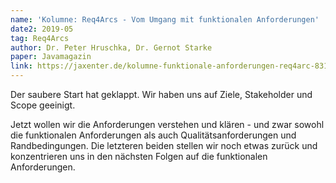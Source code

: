 ```yaml
---
name: 'Kolumne: Req4Arcs - Vom Umgang mit funktionalen Anforderungen'
date2: 2019-05
tag: Req4Arcs
author: Dr. Peter Hruschka, Dr. Gernot Starke
paper: Javamagazin
link: https://jaxenter.de/kolumne-funktionale-anforderungen-req4arc-83196
---
```


Der saubere Start hat geklappt. 
Wir haben uns auf Ziele, Stakeholder und Scope geeinigt.

Jetzt wollen wir die Anforderungen verstehen und klären - und zwar sowohl die funktionalen Anforderungen als auch Qualitätsanforderungen und Randbedingungen. 
Die letzteren beiden stellen wir noch etwas zurück und konzentrieren uns in den nächsten Folgen auf die funktionalen Anforderungen.